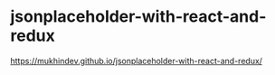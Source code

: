 # jsonplaceholder-with-react-and-redux

https://mukhindev.github.io/jsonplaceholder-with-react-and-redux/